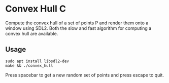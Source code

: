 # Convex Hull C
Compute the convex hull of a set of points P and render them onto a window using SDL2. Both the slow and fast algorithm for computing a convex hull are available.

## Usage
```
sudo apt install libsdl2-dev
make && ./convex_hull
```
Press spacebar to get a new random set of points and press escape to quit.